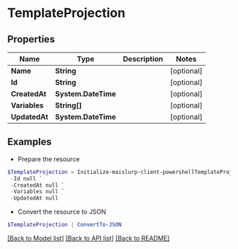 # TemplateProjection
## Properties

Name | Type | Description | Notes
------------ | ------------- | ------------- | -------------
**Name** | **String** |  | [optional] 
**Id** | **String** |  | [optional] 
**CreatedAt** | **System.DateTime** |  | [optional] 
**Variables** | **String[]** |  | [optional] 
**UpdatedAt** | **System.DateTime** |  | [optional] 

## Examples

- Prepare the resource
```powershell
$TemplateProjection = Initialize-maislurp-client-powershellTemplateProjection  -Name null `
 -Id null `
 -CreatedAt null `
 -Variables null `
 -UpdatedAt null
```

- Convert the resource to JSON
```powershell
$TemplateProjection | ConvertTo-JSON
```

[[Back to Model list]](../README#documentation-for-models) [[Back to API list]](../README#documentation-for-api-endpoints) [[Back to README]](../README)


